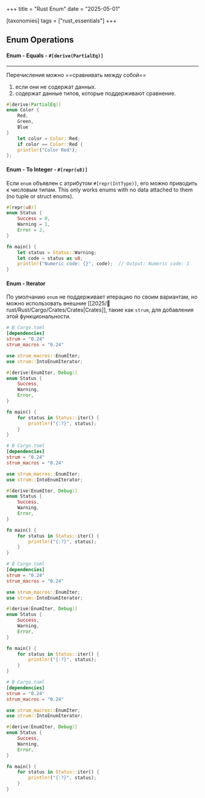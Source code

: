 +++
title = "Rust Enum"
date = "2025-05-01"

[taxonomies]
tags = ["rust_essentials"]
+++

## Enum Operations


#### Enum - Equals - `#[derive(PartialEq)] `

<!-- more -->
---


Перечисления можно ==сравнивать между собой==
1. если они не содержат данных.
2. содержат данные типов, которые поддерживают сравнение.
``` rust
#[derive(PartialEq)] 
enum Color { 
	Red, 
	Green, 
	Blue 
}
	let color = Color::Red; 
	if color == Color::Red { 
	println!("Color Red"); 
};
```


#### Enum - To Integer - `#[repr(u8)]`
Если `enum` объявлен с атрибутом `#[repr(IntType)]`, его можно приводить к числовым типам.
This only works enums with no data attached to them (no tuple or struct enums).
``` rust
#[repr(u8)]
enum Status {
    Success = 0,
    Warning = 1,
    Error = 2,
}

fn main() {
    let status = Status::Warning;
    let code = status as u8;
    println!("Numeric code: {}", code);  // Output: Numeric code: 1
}
```


#### Enum - Iterator
По умолчанию `enum` не поддерживает итерацию по своим вариантам, но можно использовать внешние [[2025/🦀 rust/Rust/Cargo/Crates/Crates|Crates]], такие как `strum`, для добавления этой функциональности.

``` toml
# В Cargo.toml
[dependencies]
strum = "0.24"
strum_macros = "0.24"
```

``` rust
use strum_macros::EnumIter;
use strum::IntoEnumIterator;

#[derive(EnumIter, Debug)]
enum Status {
    Success,
    Warning,
    Error,
}

fn main() {
    for status in Status::iter() {
        println!("{:?}", status);
    }
}
```


``` toml
# В Cargo.toml
[dependencies]
strum = "0.24"
strum_macros = "0.24"
```

``` rust
use strum_macros::EnumIter;
use strum::IntoEnumIterator;

#[derive(EnumIter, Debug)]
enum Status {
    Success,
    Warning,
    Error,
}

fn main() {
    for status in Status::iter() {
        println!("{:?}", status);
    }
}
```


``` toml
# В Cargo.toml
[dependencies]
strum = "0.24"
strum_macros = "0.24"
```

``` rust
use strum_macros::EnumIter;
use strum::IntoEnumIterator;

#[derive(EnumIter, Debug)]
enum Status {
    Success,
    Warning,
    Error,
}

fn main() {
    for status in Status::iter() {
        println!("{:?}", status);
    }
}
```


``` toml
# В Cargo.toml
[dependencies]
strum = "0.24"
strum_macros = "0.24"
```

``` rust
use strum_macros::EnumIter;
use strum::IntoEnumIterator;

#[derive(EnumIter, Debug)]
enum Status {
    Success,
    Warning,
    Error,
}

fn main() {
    for status in Status::iter() {
        println!("{:?}", status);
    }
}
```